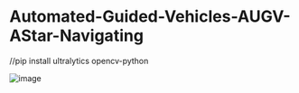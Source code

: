 # Automated-Guided-Vehicles-AUGV-AStar-Navigating

//pip install ultralytics opencv-python

![image](https://github.com/user-attachments/assets/e1db263f-cc92-44db-8ba2-86d8c53b5298)
